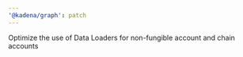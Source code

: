```yaml
---
'@kadena/graph': patch
---
```


Optimize the use of Data Loaders for non-fungible account and chain accounts
